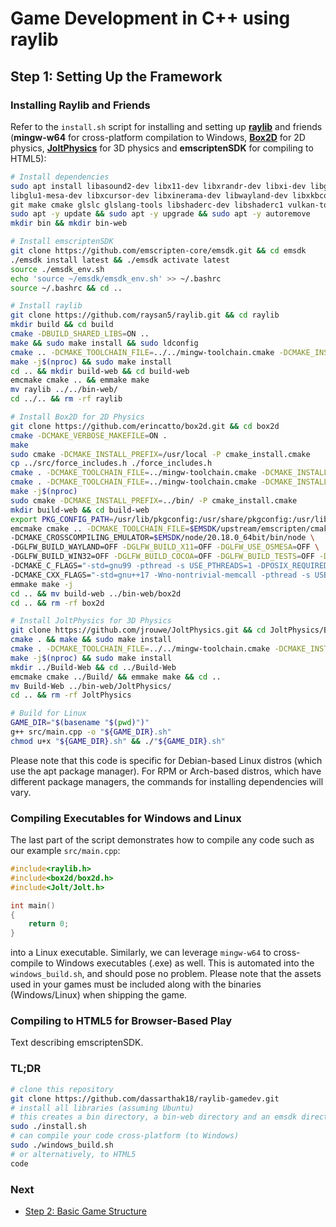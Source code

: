 # Game Development in C++ using raylib

## Step 1: Setting Up the Framework

### Installing Raylib and Friends

Refer to the ``install.sh`` script for installing and setting up [**raylib**](https://www.raylib.com/) and friends (**mingw-w64** for cross-platform compilation to Windows, [**Box2D**](https://box2d.org/) for 2D physics, [**JoltPhysics**](https://jrouwe.github.io/JoltPhysicsDocs/5.2.0/index.html) for 3D physics and **emscriptenSDK** for compiling to HTML5):

```bash
# Install dependencies
sudo apt install libasound2-dev libx11-dev libxrandr-dev libxi-dev libgl1-mesa-dev \
libglu1-mesa-dev libxcursor-dev libxinerama-dev libwayland-dev libxkbcommon-dev \
git make cmake glslc glslang-tools libshaderc-dev libshaderc1 vulkan-tools mingw-w64 shim-signed
sudo apt -y update && sudo apt -y upgrade && sudo apt -y autoremove
mkdir bin && mkdir bin-web

# Install emscriptenSDK
git clone https://github.com/emscripten-core/emsdk.git && cd emsdk
./emsdk install latest && ./emsdk activate latest
source ./emsdk_env.sh
echo 'source ~/emsdk/emsdk_env.sh' >> ~/.bashrc
source ~/.bashrc && cd ..

# Install raylib
git clone https://github.com/raysan5/raylib.git && cd raylib
mkdir build && cd build
cmake -DBUILD_SHARED_LIBS=ON ..
make && sudo make install && sudo ldconfig
cmake .. -DCMAKE_TOOLCHAIN_FILE=../../mingw-toolchain.cmake -DCMAKE_INSTALL_PREFIX=../../bin -DBUILD_EXAMPLES=OFF -DBUILD_SHARED_LIBS=OFF
make -j$(nproc) && sudo make install
cd .. && mkdir build-web && cd build-web
emcmake cmake .. && emmake make
mv raylib ../../bin-web/
cd ../.. && rm -rf raylib

# Install Box2D for 2D Physics
git clone https://github.com/erincatto/box2d.git && cd box2d
cmake -DCMAKE_VERBOSE_MAKEFILE=ON .
make
sudo cmake -DCMAKE_INSTALL_PREFIX=/usr/local -P cmake_install.cmake
cp ../src/force_includes.h ./force_includes.h
cmake . -DCMAKE_TOOLCHAIN_FILE=../mingw-toolchain.cmake -DCMAKE_INSTALL_PREFIX=../bin -DCMAKE_CXX_FLAGS="-includeforce_includes.h"
cmake . -DCMAKE_TOOLCHAIN_FILE=../mingw-toolchain.cmake -DCMAKE_INSTALL_PREFIX=../bin -DCMAKE_CXX_FLAGS="-includeforce_includes.h"
make -j$(nproc)
sudo cmake -DCMAKE_INSTALL_PREFIX=../bin/ -P cmake_install.cmake
mkdir build-web && cd build-web
export PKG_CONFIG_PATH=/usr/lib/pkgconfig:/usr/share/pkgconfig:/usr/lib/x86_64-linux-gnu/pkgconfig
emcmake cmake .. -DCMAKE_TOOLCHAIN_FILE=$EMSDK/upstream/emscripten/cmake/Modules/Platform/Emscripten.cmake \
-DCMAKE_CROSSCOMPILING_EMULATOR=$EMSDK/node/20.18.0_64bit/bin/node \
-DGLFW_BUILD_WAYLAND=OFF -DGLFW_BUILD_X11=OFF -DGLFW_USE_OSMESA=OFF \
-DGLFW_BUILD_WIN32=OFF -DGLFW_BUILD_COCOA=OFF -DGLFW_BUILD_TESTS=OFF -DGLFW_BUILD_DOCS=OFF \
-DCMAKE_C_FLAGS="-std=gnu99 -pthread -s USE_PTHREADS=1 -DPOSIX_REQUIRED_STANDARD=199309L -D_POSIX_C_SOURCE=POSIX_REQUIRED_STANDARD -D_POSIX_SOURCE=POSIX_REQUIRED_STANDARD" \
-DCMAKE_CXX_FLAGS="-std=gnu++17 -Wno-nontrivial-memcall -pthread -s USE_PTHREADS=1" -DCMAKE_EXE_LINKER_FLAGS="-pthread -s USE_PTHREADS=1 -s ERROR_ON_UNDEFINED_SYMBOLS=0"
emmake make -j
cd .. && mv build-web ../bin-web/box2d
cd .. && rm -rf box2d

# Install JoltPhysics for 3D Physics
git clone https://github.com/jrouwe/JoltPhysics.git && cd JoltPhysics/Build/
cmake . && make && sudo make install
cmake . -DCMAKE_TOOLCHAIN_FILE=../../mingw-toolchain.cmake -DCMAKE_INSTALL_PREFIX=../../bin
make -j$(nproc) && sudo make install
mkdir ../Build-Web && cd ../Build-Web
emcmake cmake ../Build/ && emmake make && cd ..
mv Build-Web ../bin-web/JoltPhysics/
cd .. && rm -rf JoltPhysics

# Build for Linux
GAME_DIR="$(basename "$(pwd)")"
g++ src/main.cpp -o "${GAME_DIR}.sh"
chmod u+x "${GAME_DIR}.sh" && ./"${GAME_DIR}.sh"
```

Please note that this code is specific for Debian-based Linux distros (which use the apt package manager). For RPM or Arch-based distros, which have different package managers, the commands for installing dependencies will vary.

### Compiling Executables for Windows and Linux

The last part of the script demonstrates how to compile any code such as our example ``src/main.cpp``:

```C++
#include<raylib.h>
#include<box2d/box2d.h>
#include<Jolt/Jolt.h>

int main()
{
    return 0;
}
```

into a Linux executable. Similarly, we can leverage ``mingw-w64`` to cross-compile to Windows executables (.exe) as well. This is automated into the ``windows_build.sh``, and should pose no problem. Please note that the assets used in your games must be included along with the binaries (Windows/Linux) when shipping the game.

### Compiling to HTML5 for Browser-Based Play

Text describing emscriptenSDK.

### TL;DR

```bash
# clone this repository
git clone https://github.com/dassarthak18/raylib-gamedev.git
# install all libraries (assuming Ubuntu)
# this creates a bin directory, a bin-web directory and an emsdk directory which will be important later
sudo ./install.sh
# can compile your code cross-platform (to Windows)
sudo ./windows_build.sh
# or alternatively, to HTML5
code
```

### Next

* [Step 2: Basic Game Structure](docs/step_2.md)
